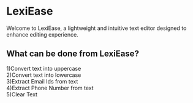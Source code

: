 # LexiEase
Welcome to LexiEase, a lightweight and intuitive text editor designed to enhance editing experience.

## What can be done from LexiEase?
1)Convert text into uppercase<br>
2)Convert text into lowercase<br>
3)Extract Email Ids from text<br>
4)Extract Phone Number from text<br>
5)Clear Text
